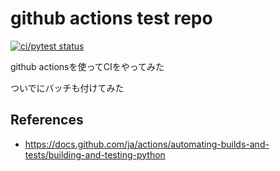 # github actions test repo

[![ci/pytest status](https://github.com/Yuto02D2-E2/github-actions-test/actions/workflows/ci.yaml/badge.svg?branch=main)](https://github.com/Yuto02D2-E2/github-actions-test/actions/workflows/ci.yaml)

github actionsを使ってCIをやってみた

ついでにバッチも付けてみた

## References

- <https://docs.github.com/ja/actions/automating-builds-and-tests/building-and-testing-python>
